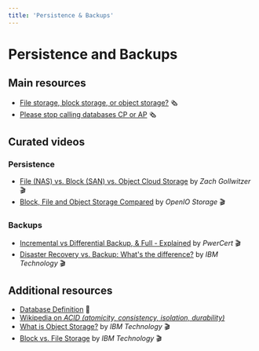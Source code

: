 ```yaml
---
title: 'Persistence & Backups'
---
```



Persistence and Backups
=======================


## Main resources

* [File storage, block storage, or object storage?](https://www.redhat.com/en/topics/data-storage/file-block-object-storage) 🗞
* [Please stop calling databases CP or AP](https://martin.kleppmann.com/2015/05/11/please-stop-calling-databases-cp-or-ap.html) 🗞


## Curated videos

### Persistence

* [File (NAS) vs. Block (SAN) vs. Object Cloud Storage](https://www.youtube.com/watch?v=3r9RGJ0_Bls) by *Zach Gollwitzer* 🎬
* [Block, File and Object Storage Compared](https://www.youtube.com/watch?v=KduoinBNru4) by *OpenIO Storage* 🎬


### Backups

* [Incremental vs Differential Backup, & Full - Explained](https://www.youtube.com/watch?v=o-83E6levzM) by *PwerCert* 🎬
* [Disaster Recovery vs. Backup: What's the difference?](https://www.youtube.com/watch?v=07EHsPuKXc0) by *IBM Technology* 🎬

## Additional resources

* [Database Definition](https://wiki.c2.com/?DatabaseDefinition) 📖
* [Wikipedia on *ACID (atomicity, consistency, isolation, durability)*](https://en.wikipedia.org/wiki/ACID)
* [What is Object Storage?](https://www.youtube.com/watch?v=FLp88DzvtUk) by *IBM Technology* 🎬
* [Block vs. File Storage](https://www.youtube.com/watch?v=PmxWTTpXNLI) by *IBM Technology* 🎬
